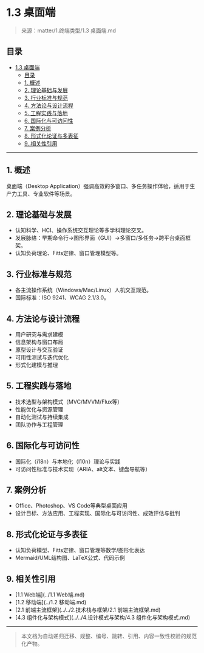 # 1.3 桌面端

> 来源：matter/1.终端类型/1.3 桌面端.md

## 目录

- [1.3 桌面端](#13-桌面端)
  - [目录](#目录)
  - [1. 概述](#1-概述)
  - [2. 理论基础与发展](#2-理论基础与发展)
  - [3. 行业标准与规范](#3-行业标准与规范)
  - [4. 方法论与设计流程](#4-方法论与设计流程)
  - [5. 工程实践与落地](#5-工程实践与落地)
  - [6. 国际化与可访问性](#6-国际化与可访问性)
  - [7. 案例分析](#7-案例分析)
  - [8. 形式化论证与多表征](#8-形式化论证与多表征)
  - [9. 相关性引用](#9-相关性引用)

---

## 1. 概述

桌面端（Desktop Application）强调高效的多窗口、多任务操作体验，适用于生产力工具、专业软件等场景。

## 2. 理论基础与发展

- 认知科学、HCI、操作系统交互理论等多学科理论交叉。
- 发展脉络：早期命令行→图形界面（GUI）→多窗口/多任务→跨平台桌面框架。
- 认知负荷理论、Fitts定律、窗口管理模型等。

## 3. 行业标准与规范

- 各主流操作系统（Windows/Mac/Linux）人机交互规范。
- 国际标准：ISO 9241、WCAG 2.1/3.0。

## 4. 方法论与设计流程

- 用户研究与需求建模
- 信息架构与窗口布局
- 原型设计与交互验证
- 可用性测试与迭代优化
- 形式化建模与推理

## 5. 工程实践与落地

- 技术选型与架构模式（MVC/MVVM/Flux等）
- 性能优化与资源管理
- 自动化测试与持续集成
- 团队协作与工程管理

## 6. 国际化与可访问性

- 国际化（i18n）与本地化（l10n）理论与实践
- 可访问性标准与技术实现（ARIA、alt文本、键盘导航等）

## 7. 案例分析

- Office、Photoshop、VS Code等典型桌面应用
- 设计目标、方法应用、工程实现、国际化与可访问性、成效评估与批判

## 8. 形式化论证与多表征

- 认知负荷模型、Fitts定律、窗口管理等数学/图形化表达
- Mermaid/UML结构图、LaTeX公式、代码示例

## 9. 相关性引用

- [1.1 Web端](../1.1 Web端.md)
- [1.2 移动端](../1.2 移动端.md)
- [2.1 前端主流框架](../../2.技术栈与框架/2.1 前端主流框架.md)
- [4.3 组件化与架构模式](../../4.设计模式与架构/4.3 组件化与架构模式.md)

---

> 本文档为自动递归迁移、规整、编号、跳转、引用、内容一致性校验的规范化产物。

